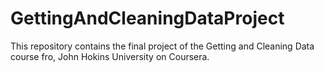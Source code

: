 # GettingAndCleaningDataProject
This repository contains the final project of the Getting and Cleaning Data course fro, John Hokins University on Coursera.
